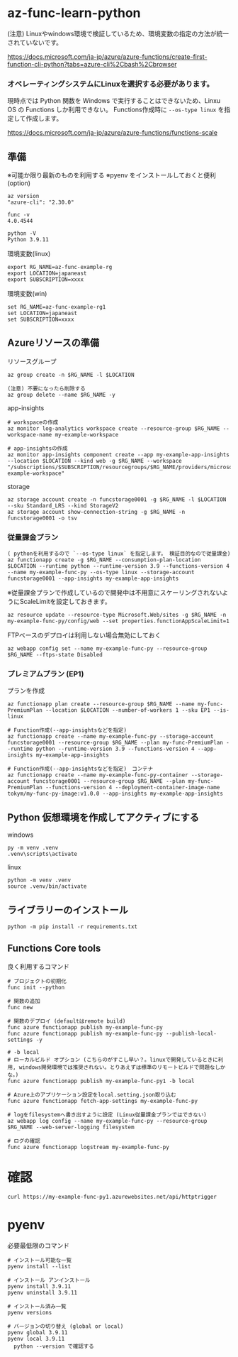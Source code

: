 # az-func-learn-python

(注意) Linuxやwindows環境で検証しているため、環境変数の指定の方法が統一されていないです。

https://docs.microsoft.com/ja-jp/azure/azure-functions/create-first-function-cli-python?tabs=azure-cli%2Cbash%2Cbrowser

### オペレーティングシステムにLinuxを選択する必要があります。

現時点では Python 関数を Windows で実行することはできないため、Linxu OS の Functions しか利用できない。
Functions作成時に `--os-type linux` を指定して作成します。

https://docs.microsoft.com/ja-jp/azure/azure-functions/functions-scale

## 準備

※可能か限り最新のものを利用する
※pyenv をインストールしておくと便利 (option)

```
az version
"azure-cli": "2.30.0"

func -v 
4.0.4544

python -V
Python 3.9.11
```

環境変数(linux)
```
export RG_NAME=az-func-example-rg
export LOCATION=japaneast
export SUBSCRIPTION=xxxx
```
環境変数(win)
```
set RG_NAME=az-func-example-rg1
set LOCATION=japaneast
set SUBSCRIPTION=xxxx
```

## Azureリソースの準備

リソースグループ
```
az group create -n $RG_NAME -l $LOCATION

(注意) 不要になったら削除する
az group delete --name $RG_NAME -y
```

app-insights
```
# workspaceの作成
az monitor log-analytics workspace create --resource-group $RG_NAME --workspace-name my-example-workspace

# app-insightsの作成
az monitor app-insights component create --app my-example-app-insights --location $LOCATION --kind web -g $RG_NAME --workspace "/subscriptions/$SUBSCRIPTION/resourcegroups/$RG_NAME/providers/microsoft.operationalinsights/workspaces/my-example-workspace"
```

storage
```
az storage account create -n funcstorage0001 -g $RG_NAME -l $LOCATION --sku Standard_LRS --kind StorageV2
az storage account show-connection-string -g $RG_NAME -n funcstorage0001 -o tsv
```

### 従量課金プラン
```
( pythonを利用するので `--os-type linux` を指定します。 検証目的なので従量課金)
az functionapp create -g $RG_NAME --consumption-plan-location $LOCATION --runtime python --runtime-version 3.9 --functions-version 4 --name my-example-func-py --os-type linux --storage-account funcstorage0001 --app-insights my-example-app-insights 
```

※従量課金プランで作成しているので開発中は不用意にスケーリングされないようにScaleLimitを設定しておきます。
```
az resource update --resource-type Microsoft.Web/sites -g $RG_NAME -n my-example-func-py/config/web --set properties.functionAppScaleLimit=1
```

FTPベースのデプロイは利用しない場合無効にしておく
```
az webapp config set --name my-example-func-py --resource-group $RG_NAME --ftps-state Disabled
```

### プレミアムプラン (EP1)

プランを作成
```
az functionapp plan create --resource-group $RG_NAME --name my-func-PremiumPlan --location $LOCATION --number-of-workers 1 --sku EP1 --is-linux

# Function作成(--app-insightsなどを指定)
az functionapp create --name my-example-func-py --storage-account funcstorage0001 --resource-group $RG_NAME --plan my-func-PremiumPlan --runtime python --runtime-version 3.9 --functions-version 4 --app-insights my-example-app-insights

# Function作成(--app-insightsなどを指定)　コンテナ
az functionapp create --name my-example-func-py-container --storage-account funcstorage0001 --resource-group $RG_NAME --plan my-func-PremiumPlan --functions-version 4 --deployment-container-image-name tokym/my-func-py-image:v1.0.0 --app-insights my-example-app-insights
```

## Python 仮想環境を作成してアクティブにする

windows
```
py -m venv .venv
.venv\scripts\activate
```
linux
```
python -m venv .venv
source .venv/bin/activate
```

## ライブラリーのインストール
```
python -m pip install -r requirements.txt
```

## Functions Core tools
良く利用するコマンド
```
# プロジェクトの初期化
func init --python

# 関数の追加
func new

# 関数のデプロイ (defaultはremote build)
func azure functionapp publish my-example-func-py
func azure functionapp publish my-example-func-py --publish-local-settings -y

# -b local
# ローカルビルド オプション (こちらのがすこし早い？。linuxで開発しているときに利用, windows開発環境では推奨されない。とりあえずは標準のリモートビルドで問題なしかな。)
func azure functionapp publish my-example-func-py1 -b local

# Azure上のアプリケーション設定をlocal.setting.json取り込む
func azure functionapp fetch-app-settings my-example-func-py

# logをfilesystemへ書き出すように設定 (Linux従量課金プランではできない)
az webapp log config --name my-example-func-py --resource-group $RG_NAME --web-server-logging filesystem

# ログの確認
func azure functionapp logstream my-example-func-py
```

# 確認
```
curl https://my-example-func-py1.azurewebsites.net/api/httptrigger
```

# pyenv

必要最低限のコマンド

```
# インストール可能な一覧
pyenv install --list

# インストール アンインストール
pyenv install 3.9.11
pyenv uninstall 3.9.11

# インストール済み一覧
pyenv versions

# バージョンの切り替え (global or local)
pyenv global 3.9.11
pyenv local 3.9.11
  python --version で確認する
```
